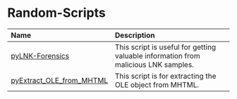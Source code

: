 # Random-Scripts

| Name            | Description           |
| :---            | :---                  |
| [pyLNK-Forensics](https://github.com/star-sg/Random-Scripts/blob/main/DFIR/pyLNK-Forensics.py) | This script is useful for getting valuable information from malicious LNK samples. |
| [pyExtract_OLE_from_MHTML](https://github.com/star-sg/Random-Scripts/blob/main/DFIR/pyExtract_OLE_from_MHTML.py) | This script is for extracting the OLE object from MHTML. |
